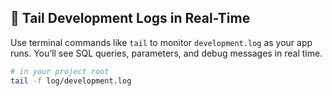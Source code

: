 ## 📜 Tail Development Logs in Real-Time

Use terminal commands like `tail` to monitor `development.log` as your app runs. You’ll see SQL queries, parameters, and debug messages in real time.

```bash
# in your project root
tail -f log/development.log
```
